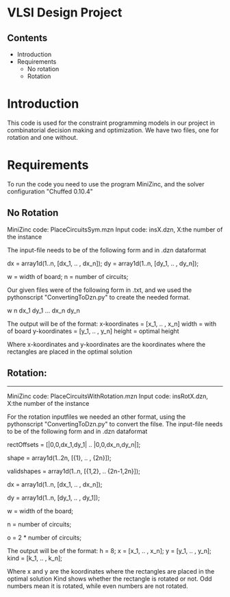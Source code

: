 # VLSI Design Project 

## Contents
- Introduction
- Requirements
   - No rotation
   - Rotation

 # Introduction
 This code is used for the constraint programming models in our project in combinatorial
 decision making and optimization. We have two files, one for rotation and one without.

 # Requirements
 To run the code you need to use the program MiniZinc, and the solver configuration "Chuffed 0.10.4"


 ## No Rotation
 MiniZinc code: PlaceCircuitsSym.mzn
 Input code: insX.dzn, X:the number of the instance

 The input-file needs to be of the following form and in .dzn dataformat

 dx = array1d(1..n, [dx_1, .. , dx_n]);
 dy = array1d(1..n, [dy_1, .. , dy_n]);

 w = width of board;
 n = number of circuits;

 Our given files were of the following form in .txt, and we used the pythonscript "ConvertingToDzn.py" to create the needed format.

 w
 n
 dx_1 dy_1
 ...
 dx_n dy_n

 The output will be of the format:
 x-koordinates = [x_1, .. , x_n]
 width = with of board
 y-koordinates = [y_1, .. , y_n]
 height = optimal height
 
 Where x-koordinates and y-koordinates are the koordinates where the rectangles are placed in the optimal solution

 ## Rotation:
 -------------
 MiniZinc code: PlaceCircuitsWithRotation.mzn
 Input code: insRotX.dzn, X:the number of the instance
 
 For the rotation inputfiles we needed an other format, using the pythonscript "ConvertingToDzn.py" to convert the filse. 
 The input-file needs to be of the following form and in .dzn dataformat


 rectOffsets = [|0,0,dx_1,dy_1| .. |0,0,dx_n,dy_n|];

 shape = array1d(1..2n, [{1}, .. , {2n}]);

 validshapes = array1d(1..n, [{1,2}, .. {2n-1,2n}]);

 dx = array1d(1..n, [dx_1, .. , dx_n]);

 dy = array1d(1..n, [dy_1, .. , dy_1]);

 w = width of the board;

 n = number of circuits;

 o = 2 * number of circuits;

 The output will be of the format:
 h = 8;
 x = [x_1, .. , x_n];
 y = [y_1, .. , y_n];
 kind = [k_1, .. , k_n];
 
 Where x and y are the koordinates where the rectangles are placed in the optimal solution
 Kind shows whether the rectangle is rotated or not. Odd numbers mean it is rotated, while even numbers are not rotated.
